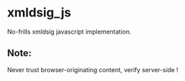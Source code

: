 # xmldsig_js
No-frills xmldsig javascript implementation.

Note:
-----
Never trust browser-originating content, verify server-side !
